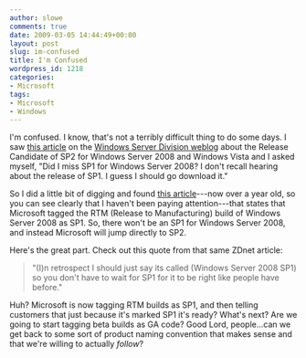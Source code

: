 ```yaml
---
author: slowe
comments: true
date: 2009-03-05 14:44:49+00:00
layout: post
slug: im-confused
title: I'm Confused
wordpress_id: 1218
categories:
- Microsoft
tags:
- Microsoft
- Windows
---
```


I'm confused. I know, that's not a terribly difficult thing to do some days. I saw [this article](http://blogs.technet.com/windowsserver/archive/2009/03/04/try-windows-vista-and-windows-server-2008-service-pack-2-today.aspx) on the [Windows Server Division weblog](http://blogs.technet.com/windowsserver/default.aspx) about the Release Candidate of SP2 for Windows Server 2008 and Windows Vista  and I asked myself, "Did I miss SP1 for Windows Server 2008? I don't recall hearing about the release of SP1. I guess I should go download it."

So I did a little bit of digging and found [this article](http://blogs.zdnet.com/microsoft/?p=1193)---now over a year old, so you can see clearly that I haven't been paying attention---that states that Microsoft tagged the RTM (Release to Manufacturing) build of Windows Server 2008 as SP1. So, there won't be an SP1 for Windows Server 2008, and instead Microsoft will jump directly to SP2.

Here's the great part. Check out this quote from that same ZDnet article:

>"(I)n retrospect I should just say its called (Windows Server 2008 SP1) so you don't have to wait for SP1 for it to be right like people have before."

Huh? Microsoft is now tagging RTM builds as SP1, and then telling customers that just because it's marked SP1 it's ready? What's next? Are we going to start tagging beta builds as GA code? Good Lord, people...can we get back to some sort of product naming convention that makes sense and that we're willing to actually _follow_?

